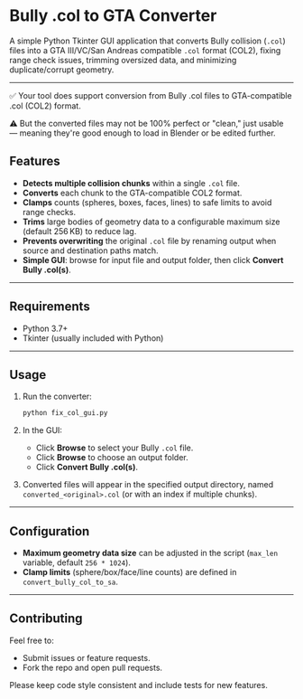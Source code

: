# Bully .col to GTA Converter

A simple Python Tkinter GUI application that converts Bully collision (`.col`) files into a GTA III/VC/San Andreas compatible `.col` format (COL2), fixing range check issues, trimming oversized data, and minimizing duplicate/corrupt geometry.

---
✅ Your tool does support conversion from Bully .col files to GTA-compatible .col (COL2) format.

⚠️ But the converted files may not be 100% perfect or "clean," just usable — meaning they're good enough to load in Blender or be edited further.

## Features

* **Detects multiple collision chunks** within a single `.col` file.
* **Converts** each chunk to the GTA-compatible COL2 format.
* **Clamps** counts (spheres, boxes, faces, lines) to safe limits to avoid range checks.
* **Trims** large bodies of geometry data to a configurable maximum size (default 256 KB) to reduce lag.
* **Prevents overwriting** the original `.col` file by renaming output when source and destination paths match.
* **Simple GUI**: browse for input file and output folder, then click **Convert Bully .col(s)**.

---

## Requirements

* Python 3.7+
* Tkinter (usually included with Python)

---

## Usage

1. Run the converter:

   ```bash
   python fix_col_gui.py
   ```
2. In the GUI:

   * Click **Browse** to select your Bully `.col` file.
   * Click **Browse** to choose an output folder.
   * Click **Convert Bully .col(s)**.
3. Converted files will appear in the specified output directory, named `converted_<original>.col` (or with an index if multiple chunks).

---

## Configuration

* **Maximum geometry data size** can be adjusted in the script (`max_len` variable, default `256 * 1024`).
* **Clamp limits** (sphere/box/face/line counts) are defined in `convert_bully_col_to_sa`.

---

## Contributing

Feel free to:

* Submit issues or feature requests.
* Fork the repo and open pull requests.

Please keep code style consistent and include tests for new features.
